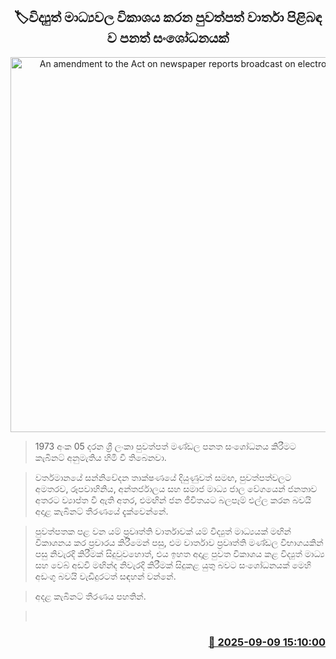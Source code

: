 <p align='center'><b><h2 align='center' title='An amendment to the Act on newspaper reports broadcast on electronic media'>🏷විද්‍යුත් මාධ්‍යවල විකාශය කරන පුවත්පත් වාර්තා පිළිබඳ​ව පනත් සංශෝධනයක්</h2></b></p>
<p align='center'><img src='https://helakuru.sgp1.cdn.digitaloceanspaces.com/esana/images/lib/news-peper-ui.jpg' width='600' alt='An amendment to the Act on newspaper reports broadcast on electronic media'></p>

> 1973 අංක 05 දරන ශ්‍රී ලංකා පුවත්පත් මණ්ඩල පනත සංශෝධනය කිරීමට කැබිනට් අනුමැතිය හිමි වී තිබෙනවා.

> වර්තමානයේ සන්නිවේදන තාක්ෂණයේ දියුණුවත් සමඟ, පුවත්පත්වලට අමතරව, රූපවාහිනිය, අන්තර්ජාලය සහ සමාජ මාධ්‍ය ජාල වේගයෙන් ජනතාව අතරට ව්‍යාප්ත වී ඇති අතර, එමඟින් ජන ජීවිතයට බලපෑම් එල්ල කරන බවයි අදාළ කැබිනට් තීරණයේ දැක්වෙන්නේ.

> පුවත්පතක පළ වන යම් ප්‍රවෘත්ති වාර්තාවක් යම් විද්‍යුත් මාධ්‍යයක් මඟින් විකාශනය කර ප්‍රචාරය කිරීමෙන් පසු, එම වාර්තාව ප්‍රවෘත්ති මණ්ඩල විභාගයකින් පසු නිවැරදි කිරීමක් සිදුවුවහොත්, එය ඉහත අදාළ පුවත විකාශය කළ විද්‍යුත් මාධ්‍ය සහ වෙබ් අඩවි මඟින්ද නිවැරදි කිරීමක් සිදුකළ යුතු බවට සංශෝධනයක් මෙහි අඩංගු බවයි වැඩිදුරටත් සඳහන් වන්නේ.

> අදළ කැබිනට් තීරණය පහතින්.

>  



<h3 align='right'><a href='https://www.helakuru.lk/esana/p/113454/'>📅 2025-09-09 15:10:00</a></h3>
